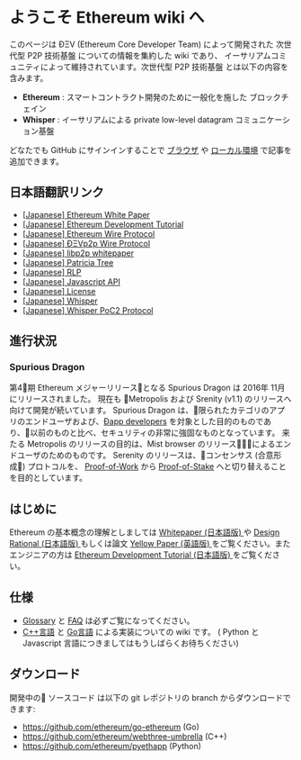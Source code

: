 # ようこそ Ethereum wiki へ

このページは ÐΞV (Ethereum Core Developer Team) によって開発された 次世代型 P2P 技術基盤 についての情報を集約した wiki であり、
イーサリアムコミュニティによって維持されています。次世代型 P2P 技術基盤 とは以下の内容を含みます。
  
* **Ethereum** : スマートコントラクト開発のために一般化を施した ブロックチェイン   
* **Whisper** : イーサリアムによる private low-level datagram コミュニケーション基盤

どなたでも GitHub にサインインすることで [ブラウザ](https://help.github.com/articles/editing-wiki-pages-via-the-online-interface) や [ローカル環境](https://help.github.com/articles/adding-and-editing-wiki-pages-locally) で記事を追加できます。

## 日本語翻訳リンク

* [[Japanese] Ethereum White Paper](https://github.com/ethereum/wiki/wiki/%5BJapanese%5D-White-Paper)
* [[Japanese] Ethereum Development Tutorial](https://github.com/ethereum/wiki/wiki/%5BJapanese%5D--Ethereum-Development-Tutorial)
* [[Japanese] Ethereum Wire Protocol](https://github.com/ethereum/wiki/wiki/%5BJapanese%5D-Ethereum-Wire-Protocol)
* [[Japanese] ÐΞVp2p Wire Protocol](https://github.com/ethereum/wiki/wiki/%5BJapanese%5D-ÐΞVp2p-Wire-Protocol)
* [[Japanese] libp2p whitepaper](https://github.com/ethereum/wiki/wiki/%5BJapanese%5D-libp2p-whitepaper)
* [[Japanese] Patricia Tree](https://github.com/ethereum/wiki/wiki/%5BJapanese%5D-Patricia-Tree)
* [[Japanese] RLP](https://github.com/ethereum/wiki/wiki/%5BJapanese%5D-RLP)
* [[Japanese] Javascript API](https://github.com/ethereum/wiki/wiki/%5BJapanese%5D-Javascript-API)
* [[Japanese] License](https://github.com/ethereum/wiki/wiki/%5BJapanese%5D--Liscence)
* [[Japanese] Whisper](https://github.com/ethereum/wiki/wiki/%5BJapanese%5D-Whisper)
* [[Japanese] Whisper PoC2 Protocol](https://github.com/ethereum/wiki/wiki/%5BJapanese%5D-Whisper-PoC-2-Protocol-Spec)



## 進行状況 

### Spurious Dragon

第4期 Ethereum メジャーリリースとなる Spurious Dragon は 2016年 11月にリリースされました。
現在も Metropolis および Srenity (v1.1) のリリースへ向けて開発が続いています。
Spurious Dragon は、限られたカテゴリのアプリのエンドユーザおよび、[Ðapp developers](https://github.com/ethereum/wiki/wiki/Dapp-Developer-Resources) を対象とした目的のものであり、以前のものと比べ、セキュリティの非常に強固なものとなっています。
来たる Metropolis のリリースの目的は、Mist browser のリリースによるエンドユーザのためのものです。
Serenity のリリースは、コンセンサス (合意形成) プロトコルを、 [Proof-of-Work](https://github.com/ethereum/wiki/wiki/Ethash) から [Proof-of-Stake](https://github.com/ethereum/wiki/wiki/Proof-of-Stake-FAQ) へと切り替えることを目的としています。


## はじめに
Ethereum の基本概念の理解としましては [ Whitepaper (日本語版) ](https://github.com/ethereum/wiki/wiki/%5BJapanese%5D-White-Paper) や [ Design Rational (日本語版) ](https://github.com/ethereum/wiki/wiki/%5BJapanese%5D-Design-Rationale) もしくは論文 [Yellow Paper (英語版) ](http://gavwood.com/Paper.pdf) をご覧ください。またエンジニアの方は [ Ethereum Development Tutorial (日本語版) ](https://github.com/ethereum/wiki/wiki/%5BJapanese%5D--Ethereum-Development-Tutorial) をご覧ください。

## 仕様
- [Glossary](https://github.com/ethereum/wiki/wiki/Glossary) と [FAQ](https://github.com/ethereum/wiki/wiki/FAQ) は必ずご覧になってください。  
- [C++言語](https://github.com/ethereum/webthree-umbrella/wiki) と [Go言語](https://github.com/ethereum/go-ethereum/wiki) による実装についての wiki です。 ( Python と Javascript 言語につきましてはもうしばらくお待ちください)

## ダウンロード
開発中の ソースコード は以下の git レポジトリの branch からダウンロードできます:
- https://github.com/ethereum/go-ethereum (Go)
- https://github.com/ethereum/webthree-umbrella (C++)
- https://github.com/ethereum/pyethapp (Python)